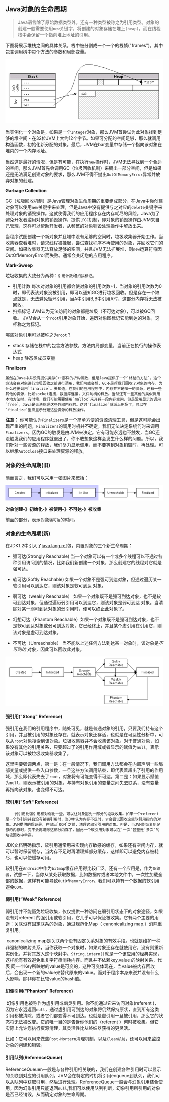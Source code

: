 ## Java对象的生命周期



> ​	Java语言除了原始数据类型外，还有一种类型被称之为引用类型。对象的创建一般需要使用`new`关键字，将创建的对象存储在堆上`(heap)`。而在线程栈中会保留一个指向堆上地址的引用。



下图将展示堆栈之间的具体关系，栈中被分割成一个一个的栈帧("frames")，其中包含调用树中每个方法的参数和局部变量。



![diagram of relationship between stack and heap](assets/stack_and_heap.gif)



当实例化一个对象是，如果是一个`Integer`对象，那么JVM首尝试为此对象找到足够的堆空间 - 在32位JVM上大约12个字节。如果可分配的空间足够，那么就调用构造函数，初始化新分配的对象。最后，JVM在bar变量中存储一个指向该对象在堆内的一个内存地址。



当然这是最好的情况，但是有可能，在执行`new`操作时，JVM无法寻找到一个合适的空间，那么JVM首先会调用GC（垃圾回收机制）来腾出一部分空间，但是如果还是无法满足创建对象的要求，那么JVM不得不抛出`OutOfMemoryError`异常并放弃对象的创建。



**Garbage Collection**

GC（垃圾回收机制）是Java管理对象生命周期的重要组成部分，在Java中你创建对象可以使用`new`关键字来处理，但是Java中没有提供与之对应的`delete`关键字来处理对象的销毁操作。这就使得我们的应用程序存在内存耗尽的风险。Java为了避免开发者滥用对象的销毁操作，提供了`GC`机制，即对象的销毁操作由JVM来自己管理，这样可以帮助开发者，从频繁的对象销毁处理操作中解放出来。

当程序试图创建一个新对象并且堆中没有足够的空间时，垃圾收集器开始工作。当收集器查看堆时，请求线程被挂起，尝试查找程序不再使用的对象，并回收它们的空间。如果收集器无法释放足够的空间，并且JVM无法扩展堆，则`new`运算符将因OutOfMemoryError而失败。通常会关闭您的应用程序。



**Mark-Sweep**

垃圾收集的大致分为两种：`引用计数`和`扫描标记`。

- 引用计数  每次对对象的引用都会使对象的引用次数+1，当对象的引用次数为0时，即代表该对象没被引用，即可以通知GC进行垃圾回收。但是存在一个缺点就是，无法避免循环引用，当A中引用B,B中引用A时，这部分内存将无法被回收。
- 扫描标记  JVM认为无法访问的对象都是垃圾（不可达对象），可以被GC回收。 JVM会从一个`root`引用对象开始，遍历对象图标记它能到达的对象，这杯称之为标记。

哪些对象引用可以被称之为`root`？

- stack 存储在栈中的包含方法参数，方法内局部变量，当前正在执行的操作表达式
- heap 静态类成员变量



**Finalizers**

 	虽然在Java中并没有提供类似C++那样的析构函数，但是Java提供了一个`终结的方法`，这个方法会在对象进行垃圾回收之前进行调用，我们可能会想，GC不是帮我们回收了对象的内存，为什么还要调用`finalize`。要知道，在我们的应用程序中，内存并不是唯一的资源，还有一些其他的资源，比如socket连接，数据库连接，文件句柄的释放。当然还有一些其他的类似调用本地方法时，有时候，我们可能需要使用`malloc`来开辟一段内存空间，但是没用显示的调用`free`，Java是无法处理这些外部内存的。这时`finalize`就派上用场了，可以在`finalize`里面显示处理这些资源的释放操作。

**注意：** 你可能认为`Finalizers`是一个简单方便的资源清理工具，但是这可能会出现严重的问题，`Finalizers`的调用时机并不确定，我们无法决定系统何时来调用`Finalizers`，因为GC的触发是由JVM来决定。它有可能永远也不触发，当GC还没触发我们的应用程序就退出了，你不敢想象这样会发生什么样的问题。所以，我们针对一些资源的释放，我们尽力显示调用，而不要等到对象销毁时，再处理。可以继承`AutoClose`接口来处理资源的释放。





### 对象的生命周期(旧)

简而言之，我们可以采用一张图片来概括：

![å¯¹è±¡çå½å¨æï¼æ²¡æåèå¯¹è±¡](assets/object_life_cycle.gif)

**对象创建-》初始化-》被使用-》不可达-》被收集**

前面的部分，表示对象`强可达`的时间。



### 对象的生命周期(新)

在JDK1.2中引入了[java.lang.ref](http://java.sun.com/javase/7/docs/api/java/lang/ref/package-summary.html)包，内置对象的三个新生命周期：

- 强可达(Strongly Reachable)  当一个对象可以有一个或多个线程可以不通过各种引用访问到的情况，比如我们新创建一个对象，那么创建它的线程对它就是强可达。

- 软可达(Softly Reachable)   如果一个对象不是强可到达对象，但通过遍历某一软引用可以到达它，则该对象是软可到达 对象。
- 弱可达（weakly Reachable） 如果一个对象既不是强可到达对象，也不是软可到达对象，但通过遍历弱引用可以到达它，则该对象是弱可到达 对象。当清除对某一弱可到达对象的弱引用时，便可以终止此对象了。
- 幻想可达（Phantom Reachable）如果一个对象既不是强可到达对象，也不是软可到达对象或弱可到达对象，它已经终止，并且某个虚引用在引用它，则该对象是虚可到达对象。
- 不可达（Unreachable） 当不能以上述任何方法到达某一对象时，该对象是*不可到达* 对象，因此可以回收此对象。

![å¯¹è±¡çå½å¨æï¼å¸¦åèå¯¹è±¡](assets/object_life_cycle_with_refobj.gif)





#### 强引用("Stong" Reference)

​		强引用在我们的引用程序中，随处可见，就是普通对象的引用，只要我们持有这个引用，并且被引用的对象还存在，就表示对象还存活，也就是在可达性分析中，可以从`root`对象搜索到该对象。垃圾收集器并不会收集该对象。对于普通对象，如果没有其他的引用关系，只要超过了的引用作用域或者显示的赋值为`null`，表示该对象可以被垃圾收集器收集了。

​		这里需要强调两点，第一是：在一般情况下，我们调用方法都会在内部声明一些局部变量或提供一些入口参数，一旦这些方法调用结束，即代表着超出了引用的作用域，那么即代表失去了`root`，对象将有可能变得不可达。第二是：如果显示赋值为`null`，则表示被引用的对象，与持有对象引用的变量之间失去联系，没有变量再指向该对象，也变得不可达。



#### 软引用("Soft" Reference)

 		弱引用比强引用相对弱化一些，可以让对象豁免一部分的垃圾收集。如果一个referent 是一个软引用并且没有被强引用时，当JVM认为内存不足时，才会尝试回收这些软引用指向的对象。JVM提供的保证是，在抛出`OOM`之前，清理这部分引用的对象。但是，当JVM能恢复到足够的内存时，变不会再清除这部分内存了，因此一个软引用对象可以在`一次`甚至是`多次`的垃圾回收中幸存。

​		JDK文档明确指示，软引用通常用来实现内存敏感的缓存，如果还有空闲内存，就可以暂时保留缓存，当内存不足时再清理掉部分缓存，这样即可以避免内存被耗尽，也可以使缓存可用。

​		软引用在`Android`中作为`bitmap`缓存应用得比较广泛。还有一个应用是，作为`断路器`，试想一下，当你从某处获取数据，比如数据库或者本地文件中，一次性加载全部的数据，这样有可能导致`OutOfMemoryError`。我们可以持有一个数据的软引用避免`OOM`。





#### 弱引用(“Weak” Reference)

​		弱引用并不能豁免垃圾收集，仅仅提供一种访问在弱引用状态下的对象途径，如果没有对referent 的强引用或软引用，它几乎可以保证被收集。它有两个主要的用途：关联没有固定联系的对象，通过规范化Map（ canonicalizing map.）消除重复引用。

​		canonicalizing map是关联两个没有固定关系对象的有效手段。也就是维护一种非强制的映射关系，当你获取一个对象时，如果对象还存在就使用它，没有则重新实例化，并将其放入这个映射中。`String.intern()`就是一个该应用的经典实现，这样能有有效避免重复字符串消耗内存。而且并不依赖key,value 的映射关系，代表 同一个Key所映射的value是可变的，这种可变体现在，当value被内存回收后，会出现一个新的value来替代原来的value。而对于程序本身来说并没有什么大影响，除非你在比较value的hash值。



#### 幻像引用("Phantom" Reference)

​		幻像引用也被称作为虚引用或幽灵引用。你不能通过它来访问对象(referent )，因为它永远返回`null`，通过虚引用可到达的对象将仍然保持原状，直到所有这类引用都被清除，或者它们都变得不可到达。也就是虚引用一旦被引用，那么它的状态将无法被改变。它的唯一目的是告诉你他们的（referent ）何时被收集。但它实际上允许您执行资源清理，其灵活性比从终结器获得的更灵活。

​		比如：它可以用来做些`Post-Mortern`清理机制，以及`Clean机制`，还可以用来监控对象的创建和销毁。



#### 引用队列(ReferenceQueue)

​		ReferenceQueuen一般是与各种引用相关联的，我们在创建各种引用时可以显示的关联到对应的引用队列，JVM会在特定的时机将引用enqueue到队列，我们可以从队列中获取引用，然后进行处理。ReferenceQueue一般会与幻象引用结合使用，因为幻象引用只能返回`null`,我们可以使用队列判断，幻象引用所引用的对象是否已经销毁，从而确定对象的生命周期。

